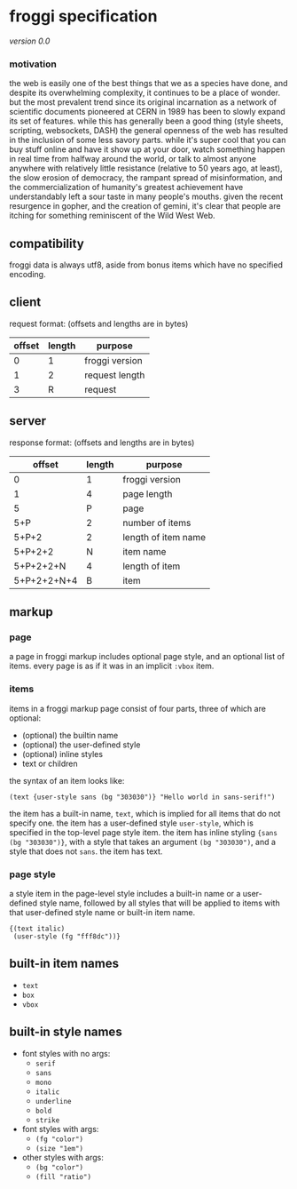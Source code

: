 # froggi specification

*version 0.0*

### motivation

the web is easily one of the best things that we as a species have done, and
despite its overwhelming complexity, it continues to be a place of wonder. but
the most prevalent trend since its original incarnation as a network of
scientific documents pioneered at CERN in 1989 has been to slowly expand its
set of features. while this has generally been a good thing (style sheets,
scripting, websockets, DASH) the general openness of the web has resulted in
the inclusion of some less savory parts. while it's super cool that you can buy
stuff online and have it show up at your door, watch something happen in real
time from halfway around the world, or talk to almost anyone anywhere with
relatively little resistance (relative to 50 years ago, at least), the slow
erosion of democracy, the rampant spread of misinformation, and the commercialization
of humanity's greatest achievement have understandably left a sour taste in
many people's mouths. given the recent resurgence in gopher, and the creation
of gemini, it's clear that people are itching for something reminiscent of the
Wild West Web.

## compatibility

froggi data is always utf8, aside from bonus items which have no specified encoding.

## client

request format: (offsets and lengths are in bytes)

|offset|length|purpose|
|-|-|-|
|0|1|froggi version|
|1|2|request length|
|3|R|request|

## server

response format: (offsets and lengths are in bytes)

|offset|length|purpose|
|-|-|-|
|0          |1|froggi version|
|1          |4|page length|
|5          |P|page|
|5+P        |2|number of items|
|5+P+2      |2|length of item name|
|5+P+2+2    |N|item name|
|5+P+2+2+N  |4|length of item|
|5+P+2+2+N+4|B|item|

## markup

### page

a page in froggi markup includes optional page style, and an optional list of
items. every page is as if it was in an implicit `:vbox` item.

### items

items in a froggi markup page consist of four parts, three of which are
optional:

* (optional) the builtin name
* (optional) the user-defined style
* (optional) inline styles
* text or children

the syntax of an item looks like:

`(text {user-style sans (bg "303030")} "Hello world in sans-serif!")`

the item has a built-in name, `text`, which is implied for all items that do
not specify one. the item has a user-defined style `user-style`, which is
specified in the top-level page style item. the item has inline styling
`{sans (bg "303030")}`, with a style that takes an argument `(bg "303030")`,
and a style that does not `sans`. the item has text.

### page style

a style item in the page-level style includes a built-in name or a user-defined style
name, followed by all styles that will be applied to items with that user-defined
style name or built-in item name.

```
{(text italic)
 (user-style (fg "fff8dc"))}
```

## built-in item names

* `text`
* `box`
* `vbox`

## built-in style names

* font styles with no args:
  * `serif`
  * `sans`
  * `mono`
  * `italic`
  * `underline`
  * `bold`
  * `strike`
* font styles with args:
  * `(fg "color")`
  * `(size "1em")`
* other styles with args:
  * `(bg "color")`
  * `(fill "ratio")`

